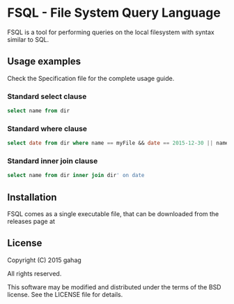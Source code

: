 # FSQL - File System Query Language

FSQL is a tool for performing queries on the local filesystem
with syntax similar to SQL.

## Usage examples
Check the Specification file for the complete usage guide.

### Standard select clause
```sql
select name from dir
```

### Standard where clause
```sql
select date from dir where name == myFile && date == 2015-12-30 || name > t
```

### Standard inner join clause
```sql
select name from dir inner join dir' on date
```

## Installation

FSQL comes as a single executable file, that can be downloaded from the releases
page at 

## License

Copyright (C) 2015 gahag

All rights reserved.

This software may be modified and distributed under the terms
of the BSD license. See the LICENSE file for details.
